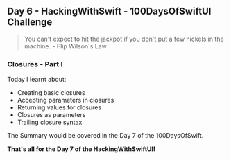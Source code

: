 ## Day 6 - HackingWithSwift - 100DaysOfSwiftUI Challenge

> You can't expect to hit the jackpot if you don't put a few nickels in the machine. - Flip Wilson's Law

### Closures - Part I

Today I learnt about:

- Creating basic closures
- Accepting parameters in closures
- Returning values for closures
- Closures as parameters
- Trailing closure syntax

The Summary would be covered in the Day 7 of the 100DaysOfSwift.

**That's all for the Day 7 of the HackingWithSwiftUI!**

